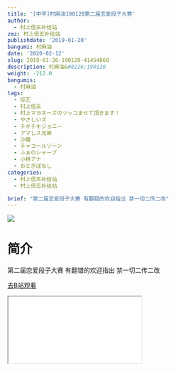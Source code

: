 ```yaml
---
title: '[中字]村麻油190120第二届恋爱段子大赛'
author:
  - 村上信五补给站
zmz: 村上信五补给站
publishdate: '2019-01-20'
bangumi: 村麻油
date: '2020-02-12'
slug: 2019-01-26-190120-41454860
description: 村麻油&#8226;190120
weight: -212.0
bangumis:
  - 村麻油
tags:
  - 综艺
  - 村上信五
  - 村上マヨネーズのツッコませて頂きます！
  - やさしいズ
  - チキチキジョニー
  - アマしス兄弟
  - 沙織
  - チャコールゾーン
  - ふぁのシャープ
  - 小林アナ
  - おとぎばなし
categories:
  - 村上信五补给站
  - 村上信五补给站

brief: "第二届恋爱段子大赛 有翻错的欢迎指出 禁一切二传二改"
---
```

![](https://raw.githubusercontent.com/tcgriffith/owaraisite/master/static/tmpimg/f1f9140605977fe36f53632ccca7edbbb3abc4fa.jpg.480.jpg)
# 简介  
第二届恋爱段子大赛
有翻错的欢迎指出
禁一切二传二改  

[去B站观看](https://www.bilibili.com/video/av41454860/)
<div class ="resp-container"><iframe class="testiframe" src="//player.bilibili.com/player.html?aid=41454860"", scrolling="no", allowfullscreen="true" > </iframe></div> 

